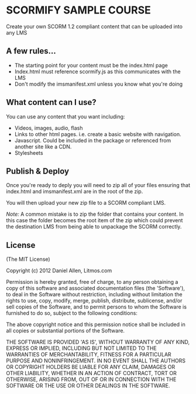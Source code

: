 SCORMIFY SAMPLE COURSE
==================

Create your own SCORM 1.2 compliant content that can be uploaded into any LMS

## A few rules...

* The starting point for your content must be the index.html page
* Index.html must reference scormify.js as this communicates with the LMS
* Don't modify the imsmanifest.xml unless you know what you're doing

## What content can I use?

You can use any content that you want including:

* Videos, images, audio, flash
* Links to other html pages. i.e. create a basic website with navigation.
* Javascript. Could be included in the package or referenced from another site like a CDN.
* Stylesheets

## Publish & Deploy

Once you're ready to deply you will need to zip all of your files ensuring that index.html and imsmanifest.xml are in the root of the zip.

You will then upload your new zip file to a SCORM compliant LMS.

_Note:_ A common mistake is to zip the folder that contains your content. In this case the folder becomes the root item of the zip which could prevent the destination LMS from being able to unpackage the SCORM correctly.

## License 

(The MIT License)

Copyright (c) 2012 Daniel Allen, Litmos.com

Permission is hereby granted, free of charge, to any person obtaining
a copy of this software and associated documentation files (the
'Software'), to deal in the Software without restriction, including
without limitation the rights to use, copy, modify, merge, publish,
distribute, sublicense, and/or sell copies of the Software, and to
permit persons to whom the Software is furnished to do so, subject to
the following conditions:

The above copyright notice and this permission notice shall be
included in all copies or substantial portions of the Software.

THE SOFTWARE IS PROVIDED 'AS IS', WITHOUT WARRANTY OF ANY KIND,
EXPRESS OR IMPLIED, INCLUDING BUT NOT LIMITED TO THE WARRANTIES OF
MERCHANTABILITY, FITNESS FOR A PARTICULAR PURPOSE AND NONINFRINGEMENT.
IN NO EVENT SHALL THE AUTHORS OR COPYRIGHT HOLDERS BE LIABLE FOR ANY
CLAIM, DAMAGES OR OTHER LIABILITY, WHETHER IN AN ACTION OF CONTRACT,
TORT OR OTHERWISE, ARISING FROM, OUT OF OR IN CONNECTION WITH THE
SOFTWARE OR THE USE OR OTHER DEALINGS IN THE SOFTWARE.
